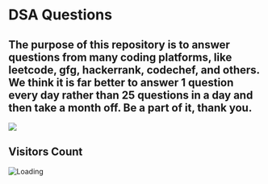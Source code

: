 DSA Questions
==============

The purpose of this repository is to answer questions from many coding platforms, like leetcode, gfg, hackerrank, codechef, and others. We think it is far better to answer 1 question every day rather than 25 questions in a day and then take a month off. Be a part of it, thank you.
--------------------------

![](https://media.tenor.com/qJ5evVs-_uUAAAAC/coding.gif)

Visitors Count
------------------

<img align="left" src = "https://profile-counter.glitch.me/DSA_Questions/count.svg" alt ="Loading">
